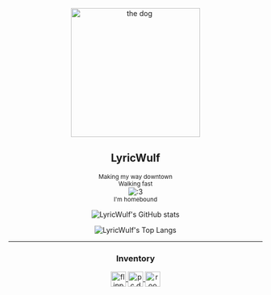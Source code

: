 <p align="center">
 <a href="//pc.dev">
  <img width="256px" src="https://i.imgur.com/p1FnhxB.png" align="center" alt="the dog" />
 </a>
 <h2 align="center">LyricWulf</h2>
</p>
 
 <p align="center">
   <sub>Making my way downtown</sub>
   <br/>
   <sup>Walking fast</sup>
   <br/>
   <img alt=":3" src="https://github.com/lyricwulf/lyricwulf/workflows/Faces/badge.svg" />
   <br/>
   <sup>I'm homebound</sup>
</p>

<p align="center">
 <img src="https://github-readme-stats.vercel.app/api?username=lyricwulf&include_all_commits=true&count_private=true&show_icons=true&theme=github_dark&border_color=21262d&border_radius=10" align="center" alt="LyricWulf's GitHub stats" />
</p>

<p align="center">
 <img src="https://github-readme-stats.vercel.app/api/top-langs/?username=lyricwulf&include_all_commits=true&count_private=true&layout=compact&theme=github_dark&border_color=21262d&border_radius=10" align="center" alt="LyricWulf's Top Langs" />
</p>

<hr />
<div align="center">
 <h3 align="center">Inventory</h3>
 <a href="//pc.dev">
  <img height="30rem" src="https://img.shields.io/badge/🐬-s4dp0ft-ff8200" align="center" alt="flipper" />
 </a>
 <a href="//pc.dev">
  <img height="30rem" src="https://img.shields.io/badge/🌐-//pc.dev-0D47A1" align="center" alt="pc.dev" />
 </a>
 <a href="//room.party">
  <img height="30rem" src="https://img.shields.io/badge/🌐-//room.party-0D47A1" align="center" alt="room.party" />
 </a>
</div>
